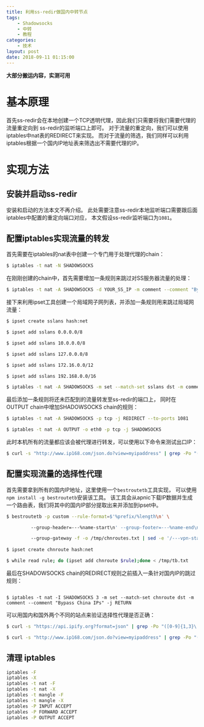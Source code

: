 ```yaml
---
title: 利用ss-redir做国内中转节点
tags: 
    - Shadowsocks
    - 中转
    - 教程
categories:
    - 技术
layout: post
date: 2018-09-11 01:15:00
---
```


**大部分搬运内容，实测可用**

# [](#基本原理 "基本原理")基本原理

首先ss-redir会在本地创建一个TCP透明代理，因此我们只需要将我们需要代理的流量重定向到 ss-redir的监听端口上即可。 对于流量的重定向，我们可以使用iptables中nat表的REDIRECT来实现。 而对于流量的筛选，我们同样可以利用iptables根据一个国内IP地址表来筛选出不需要代理的IP。

# [](#实现方法 "实现方法")实现方法

## [](#安装并启动ss-redir "安装并启动ss-redir")安装并启动ss-redir

安装和启动的方法本文不再介绍。 此处需要注意ss-redir本地监听端口需要跟后面iptables中配置的重定向端口对应， 本文假设ss-redir监听端口为`1081`。

## [](#配置iptables实现流量的转发 "配置iptables实现流量的转发")配置iptables实现流量的转发

首先需要在iptables的nat表中创建一个专门用于处理代理的chain：

```bash
$ iptables -t nat -N SHADOWSOCKS
```

在刚刚创建的chain中，首先需要增加一条规则来跳过对SS服务器流量的处理：

```bash
$ iptables -t nat -A SHADOWSOCKS -d YOUR_SS_IP -m comment --comment "Bypass SS server traffic"-j RETURN

```
接下来利用ipset工具创建一个局域网子网列表，并添加一条规则用来跳过局域网流量：

```bash
$ ipset create sslans hash:net

$ ipset add sslans 0.0.0.0/8

$ ipset add sslans 10.0.0.0/8

$ ipset add sslans 127.0.0.0/8

$ ipset add sslans 172.16.0.0/12

$ ipset add sslans 192.168.0.0/16

$ iptables -t nat -A SHADOWSOCKS -m set --match-set sslans dst -m comment --comment "Bypass LANs" -j RETURN

```

最后添加一条规则将还未匹配到的流量转发至ss-redir的端口上， 同时在OUTPUT chain中增加SHADOWSOCKS chain的规则：

```bash
$ iptables -t nat -A SHADOWSOCKS -p tcp -j REDIRECT --to-ports 1081

$ iptables -t nat -A OUTPUT -o eth0 -p tcp -j SHADOWSOCKS

```

此时本机所有的流量都应该会被代理进行转发，可以使用以下命令来测试出口IP：

```bash
$ curl -s "http://www.ip168.com/json.do?view=myipaddress" | grep -Po "([0-9]{1,3}\.?){4}"
```

## 配置实现流量的选择性代理

首先需要拿到所有的国内IP地址，这里使用一个`bestroutetb`工具实现， 可以使用`npm install -g bestroutetb`安装该工具。 该工具会从apnic下载IP数据并生成一个路由表，我们将其中的国内IP部分提取出来并添加到ipset中。

```bash
$ bestroutetb -p custom --rule-format=$'%prefix/%length\n' \

         --group-header=---%name-start\n' --group-footer=---%name-end\n' \

         --group-gateway -f -o /tmp/chnroutes.txt | sed -e '/---vpn-start/,/---vpn-end/d' -e '/^---/d' /tmp/chnroutes.txt > /tmp/tb.txt
         
$ ipset create chnroute hash:net

$ while read rule; do (ipset add chnroute $rule);done < /tmp/tb.txt
```

最后在SHADOWSOCKS chain的REDIRECT规则之前插入一条针对国内IP的跳过规则：

```

$ iptables -t nat -I SHADOWSOCKS 3 -m set --match-set chnroute dst -m comment --comment "Bypass China IPs" -j RETURN

```

可以用国内和国外两个不同的站点来验证选择性代理是否正确：

```bash
$ curl -s "https://api.ipify.org?format=json" | grep -Po "([0-9]{1,3}\.?){4}"

$ curl -s "http://www.ip168.com/json.do?view=myipaddress" | grep -Po "([0-9]{1,3}\.?){4}"
```

## 清理 iptables

```bash
iptables -F
iptables -X
iptables -t nat -F
iptables -t nat -X
iptables -t mangle -F
iptables -t mangle -X
iptables -P INPUT ACCEPT
iptables -P FORWARD ACCEPT
iptables -P OUTPUT ACCEPT
```


